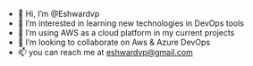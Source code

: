 - 👋 Hi, I’m @Eshwardvp
- 👀 I’m interested in learning new technologies in DevOps tools
- 🌱 I’m using AWS as a cloud platform in my current projects
- 💞️ I’m looking to collaborate on Aws & Azure DevOps
- 📫  you can reach me at eshwardvp@gmail.com

<!---
Eshwardvp/Eshwardvp is a ✨ special ✨ repository because its `README.md` (this file) appears on your GitHub profile.
You can click the Preview link to take a look at your changes.
--->
